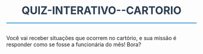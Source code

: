 # QUIZ-INTERATIVO--CARTORIO
Você vai receber situações que ocorrem no cartório, e sua missão é responder como se fosse a funcionária do mês! Bora?

<!DOCTYPE html>
<html lang="pt-br">
<head>
    <meta charset="UTF-8">
    <meta name="viewport" content="width=device-width, initial-scale=1.0">
    <title>Quiz Avançado - Cartório de Notas</title>
    <style>
        :root {
            --primary: #2c3e50;
            --secondary: #3498db;
            --correct: #27ae60;
            --incorrect: #e74c3c;
            --light: #ecf0f1;
            --dark: #2c3e50;
        }
        
        body {
            font-family: 'Segoe UI', Tahoma, Geneva, Verdana, sans-serif;
            line-height: 1.6;
            color: #333;
            max-width: 800px;
            margin: 0 auto;
            padding: 20px;
            background-color: #f9f9f9;
        }
        
        h1 {
            color: var(--primary);
            text-align: center;
            margin-bottom: 30px;
            padding-bottom: 15px;
            border-bottom: 2px solid var(--secondary);
        }
        
        .quiz-container {
            background: white;
            border-radius: 10px;
            box-shadow: 0 5px 15px rgba(0,0,0,0.1);
            padding: 25px;
            margin-bottom: 30px;
        }
        
        .question {
            margin-bottom: 25px;
            padding: 20px;
            border-left: 4px solid var(--secondary);
            background-color: var(--light);
            border-radius: 0 8px 8px 0;
            transition: all 0.3s ease;
        }
        
        .question:hover {
            box-shadow: 0 3px 10px rgba(0,0,0,0.1);
        }
        
        .question p {
            font-weight: 600;
            margin-top: 0;
            color: var(--dark);
            font-size: 18px;
        }
        
        .options {
            margin-top: 15px;
        }
        
        .option {
            display: block;
            margin: 10px 0;
            padding: 12px 15px;
            background: white;
            border: 1px solid #ddd;
            border-radius: 5px;
            cursor: pointer;
            transition: all 0.2s;
        }
        
        .option:hover {
            background: #f0f0f0;
            border-color: var(--secondary);
        }
        
        .option input {
            margin-right: 10px;
        }
        
        button {
            background-color: var(--secondary);
            color: white;
            border: none;
            padding: 12px 25px;
            font-size: 16px;
            border-radius: 5px;
            cursor: pointer;
            display: block;
            margin: 30px auto;
            transition: background-color 0.3s;
            font-weight: 600;
        }
        
        button:hover {
            background-color: #2980b9;
        }
        
        .result {
            margin-top: 30px;
            padding: 20px;
            border-radius: 8px;
            text-align: center;
            font-size: 18px;
            display: none;
            animation: fadeIn 0.5s ease;
        }
        
        .correct-answer {
            background-color: var(--correct);
            color: white;
        }
        
        .incorrect-answer {
            background-color: var(--incorrect);
            color: white;
        }
        
        .neutral {
            background-color: var(--light);
            color: var(--dark);
        }
        
        .feedback {
            margin-top: 15px;
            padding: 15px;
            background-color: #e8f4fc;
            border-left: 4px solid var(--secondary);
            border-radius: 0 5px 5px 0;
            display: none;
        }
        
        .feedback.correct {
            background-color: #e8f8f0;
            border-left-color: var(--correct);
        }
        
        .feedback.incorrect {
            background-color: #fdecea;
            border-left-color: var(--incorrect);
        }
        
        .score-display {
            font-size: 24px;
            font-weight: bold;
            margin: 20px 0;
            color: var(--primary);
        }
        
        @keyframes fadeIn {
            from { opacity: 0; transform: translateY(20px); }
            to { opacity: 1; transform: translateY(0); }
        }
        
        .question-number {
            font-weight: bold;
            color: var(--secondary);
            margin-bottom: 10px;
            display: inline-block;
            background: var(--primary);
            color: white;
            padding: 3px 10px;
            border-radius: 20px;
            font-size: 14px;
        }
    </style>
</head>
<body>
    <h1>Quiz Avançado - Cartório de Notas</h1>
    
    <div class="quiz-container">
        <form id="quizForm">
            <!-- Questão 1 -->
            <div class="question">
                <span class="question-number">Questão 1/10</span>
                <p>Qual é a principal diferença entre cartórios judiciais e extrajudiciais?</p>
                <div class="options">
                    <label class="option"><input type="radio" name="q1" value="a"> Judiciais realizam casamentos, extrajudiciais fazem divórcios</label>
                    <label class="option"><input type="radio" name="q1" value="b"> Judiciais auxiliam o Poder Judiciário, extrajudiciais prestam serviços ao público</label>
                    <label class="option"><input type="radio" name="q1" value="c"> Não há diferença, os termos são sinônimos</label>
                    <label class="option"><input type="radio" name="q1" value="d"> Judiciais cuidam de imóveis, extrajudiciais de veículos</label>
                </div>
                <div class="feedback" id="feedback1">
                    <strong>Resposta correta:</strong> Judiciais auxiliam o Poder Judiciário em processos judiciais, enquanto extrajudiciais (também chamados de serviços notariais e de registro) prestam serviços ao público em geral.
                </div>
            </div>
            
            <!-- Questão 2 -->
            <div class="question">
                <span class="question-number">Questão 2/10</span>
                <p>Qual documento NÃO é tipicamente lavrado em um Cartório de Notas?</p>
                <div class="options">
                    <label class="option"><input type="radio" name="q2" value="a"> Escritura pública de compra e venda</label>
                    <label class="option"><input type="radio" name="q2" value="b"> Procuração pública</label>
                    <label class="option"><input type="radio" name="q2" value="c"> Registro de matrícula de imóvel</label>
                    <label class="option"><input type="radio" name="q2" value="d"> Testamento público</label>
                </div>
                <div class="feedback" id="feedback2">
                    <strong>Resposta correta:</strong> Registro de matrícula de imóvel - esta é função do Cartório de Registro de Imóveis, enquanto o Cartório de Notas lida com a lavratura de documentos como escrituras públicas, procurações e testamentos.
                </div>
            </div>
            
            <!-- Questão 3 -->
            <div class="question">
                <span class="question-number">Questão 3/10</span>
                <p>Qual é o prazo máximo de validade para uma certidão de casamento apresentada para lavratura de escritura?</p>
                <div class="options">
                    <label class="option"><input type="radio" name="q3" value="a"> 30 dias</label>
                    <label class="option"><input type="radio" name="q3" value="b"> 60 dias</label>
                    <label class="option"><input type="radio" name="q3" value="c"> 90 dias</label>
                    <label class="option"><input type="radio" name="q3" value="d"> 180 dias</label>
                </div>
                <div class="feedback" id="feedback3">
                    <strong>Resposta correta:</strong> 90 dias - Certidões de registro civil (nascimento, casamento) devem estar atualizadas, emitidas há no máximo 90 dias.
                </div>
            </div>
            
            <!-- Questão 4 -->
            <div class="question">
                <span class="question-number">Questão 4/10</span>
                <p>Qual destes NÃO é um tipo de reconhecimento de firma?</p>
                <div class="options">
                    <label class="option"><input type="radio" name="q4" value="a"> Por semelhança</label>
                    <label class="option"><input type="radio" name="q4" value="b"> Por autenticidade</label>
                    <label class="option"><input type="radio" name="q4" value="c"> Por procuração</label>
                    <label class="option"><input type="radio" name="q4" value="d"> Por verdadeiro</label>
                </div>
                <div class="feedback" id="feedback4">
                    <strong>Resposta correta:</strong> Por procuração - Os tipos de reconhecimento são por semelhança (comparação com ficha de firma) e por autenticidade/verdadeiro (comparecimento pessoal).
                </div>
            </div>
            
            <!-- Questão 5 -->
            <div class="question">
                <span class="question-number">Questão 5/10</span>
                <p>Qual documento é obrigatório para escritura de compra e venda de imóvel urbano?</p>
                <div class="options">
                    <label class="option"><input type="radio" name="q5" value="a"> Certidão de Matrícula atualizada (30 dias)</label>
                    <label class="option"><input type="radio" name="q5" value="b"> Certidão de Casamento dos envolvidos</label>
                    <label class="option"><input type="radio" name="q5" value="c"> Comprovante de renda do comprador</label>
                    <label class="option"><input type="radio" name="q5" value="d"> Contrato de financiamento aprovado</label>
                </div>
                <div class="feedback" id="feedback5">
                    <strong>Resposta correta:</strong> Certidão de Matrícula atualizada (30 dias) - É documento essencial para qualquer transação com imóveis, com validade de 30 dias.
                </div>
            </div>
            
            <!-- Questão 6 -->
            <div class="question">
                <span class="question-number">Questão 6/10</span>
                <p>No regime de comunhão parcial de bens, o que acontece com os bens adquiridos antes do casamento?</p>
                <div class="options">
                    <label class="option"><input type="radio" name="q6" value="a"> Tornam-se comuns ao casal</label>
                    <label class="option"><input type="radio" name="q6" value="b"> Permanecem como propriedade particular</label>
                    <label class="option"><input type="radio" name="q6" value="c"> Devem ser registrados em cartório</label>
                    <label class="option"><input type="radio" name="q6" value="d"> São automaticamente doados ao cônjuge</label>
                </div>
                <div class="feedback" id="feedback6">
                    <strong>Resposta correta:</strong> Permanecem como propriedade particular - No regime de comunhão parcial, os bens anteriores ao casamento permanecem particulares (art. 1.658 e 1.659 CC).
                </div>
            </div>
            
            <!-- Questão 7 -->
            <div class="question">
                <span class="question-number">Questão 7/10</span>
                <p>O que é necessário para que um documento estrangeiro seja aceito em cartório brasileiro?</p>
                <div class="options">
                    <label class="option"><input type="radio" name="q7" value="a"> Apenas tradução juramentada</label>
                    <label class="option"><input type="radio" name="q7" value="b"> Legalização/apostila + tradução juramentada + registro no RTD</label>
                    <label class="option"><input type="radio" name="q7" value="c"> Assinatura do cônsul do país de origem</label>
                    <label class="option"><input type="radio" name="q7" value="d"> Autenticação por dois tabeliães</label>
                </div>
                <div class="feedback" id="feedback7">
                    <strong>Resposta correta:</strong> Legalização/apostila + tradução juramentada + registro no RTD - Documentos estrangeiros precisam passar por esses três passos para produzir efeitos no Brasil.
                </div>
            </div>
            
            <!-- Questão 8 -->
            <div class="question">
                <span class="question-number">Questão 8/10</span>
                <p>Qual sistema permite consultar a indisponibilidade de bens?</p>
                <div class="options">
                    <label class="option"><input type="radio" name="q8" value="a"> SIPLAN</label>
                    <label class="option"><input type="radio" name="q8" value="b"> CNJ - https://indisponibilidade.cnj.jus.br</label>
                    <label class="option"><input type="radio" name="q8" value="c"> Receita Federal</label>
                    <label class="option"><input type="radio" name="q8" value="d"> Bacen</label>
                </div>
                <div class="feedback" id="feedback8">
                    <strong>Resposta correta:</strong> CNJ - https://indisponibilidade.cnj.jus.br - É o sistema oficial para consulta de indisponibilidade de bens determinada pelo Poder Judiciário.
                </div>
            </div>
            
            <!-- Questão 9 -->
            <div class="question">
                <span class="question-number">Questão 9/10</span>
                <p>Qual é a expressão típica usada ao final de atos notariais?</p>
                <div class="options">
                    <label class="option"><input type="radio" name="q9" value="a"> "Para que conste"</label>
                    <label class="option"><input type="radio" name="q9" value="b"> "O referido é verdade e dou fé"</label>
                    <label class="option"><input type="radio" name="q9" value="c"> "Certifico e confirmo"</label>
                    <label class="option"><input type="radio" name="q9" value="d"> "Assim está correto"</label>
                </div>
                <div class="feedback" id="feedback9">
                    <strong>Resposta correta:</strong> "O referido é verdade e dou fé" - Esta expressão afirma a presunção de veracidade dos atos notariais pela fé pública investida no tabelião.
                </div>
            </div>
            
            <!-- Questão 10 -->
            <div class="question">
                <span class="question-number">Questão 10/10</span>
                <p>Qual destes NÃO é um dever ético do tabelião ou escrevente?</p>
                <div class="options">
                    <label class="option"><input type="radio" name="q10" value="a"> Sigilo profissional</label>
                    <label class="option"><input type="radio" name="q10" value="b"> Imparcialidade</label>
                    <label class="option"><input type="radio" name="q10" value="c"> Divulgar detalhes de atos em redes sociais</label>
                    <label class="option"><input type="radio" name="q10" value="d"> Responsabilidade civil e criminal</label>
                </div>
                <div class="feedback" id="feedback10">
                    <strong>Resposta correta:</strong> Divulgar detalhes de atos em redes sociais - O sigilo profissional é fundamental, e a divulgação de informações não autorizadas configura violação ética.
                </div>
            </div>
            
            <button type="submit">Verificar Respostas</button>
        </form>
        
        <div class="result" id="result"></div>
    </div>

    <script>
        document.getElementById("quizForm").addEventListener("submit", function(e) {
            e.preventDefault();
            
            // Respostas corretas
            const correctAnswers = {
                q1: "b",
                q2: "c",
                q3: "c",
                q4: "c",
                q5: "a",
                q6: "b",
                q7: "b",
                q8: "b",
                q9: "b",
                q10: "c"
            };
            
            let score = 0;
            let unanswered = 0;
            const totalQuestions = 10;
            
            // Verificar respostas e mostrar feedback
            for (let i = 1; i <= totalQuestions; i++) {
                const questionName = "q" + i;
                const selectedOption = document.querySelector(`input[name="${questionName}"]:checked`);
                const feedback = document.getElementById(`feedback${i}`);
                
                if (!selectedOption) {
                    unanswered++;
                    if (feedback) {
                        feedback.style.display = "none";
                    }
                    continue;
                }
                
                // Mostrar feedback
                if (feedback) {
                    feedback.style.display = "block";
                    if (selectedOption.value === correctAnswers[questionName]) {
                        feedback.classList.add("correct");
                        feedback.classList.remove("incorrect");
                    } else {
                        feedback.classList.add("incorrect");
                        feedback.classList.remove("correct");
                    }
                }
                
                // Marcar opção correta
                const correctOption = document.querySelector(`input[name="${questionName}"][value="${correctAnswers[questionName]}"]`);
                if (correctOption) {
                    correctOption.parentElement.style.backgroundColor = "#27ae60";
                    correctOption.parentElement.style.color = "white";
                }
                
                // Contar pontos
                if (selectedOption.value === correctAnswers[questionName]) {
                    score++;
                } else {
                    selectedOption.parentElement.style.backgroundColor = "#e74c3c";
                    selectedOption.parentElement.style.color = "white";
                }
            }
            
            // Mostrar resultado
            const resultDiv = document.getElementById("result");
            let message = "";
            
            if (unanswered > 0) {
                message += `<div class="neutral">Você deixou ${unanswered} pergunta(s) sem responder.</div>`;
            }
            
            message += `<div class="score-display">Pontuação: ${score} de ${totalQuestions}</div>`;
            
            if (score >= totalQuestions * 0.8) {
                message += `<div class="correct-answer">Excelente! Domínio avançado dos temas notariais.</div>`;
            } else if (score >= totalQuestions * 0.5) {
                message += `<div class="neutral">Bom trabalho! Continue estudando para aprimorar seu conhecimento.</div>`;
            } else {
                message += `<div class="incorrect-answer">Recomenda-se revisar os módulos do material para reforçar o aprendizado.</div>`;
            }
            
            resultDiv.innerHTML = message;
            resultDiv.style.display = "block";
            
            // Rolagem suave para o resultado
            resultDiv.scrollIntoView({ behavior: 'smooth' });
        });
    </script>
</body>
</html>
